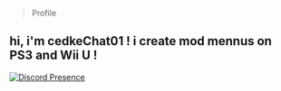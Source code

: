 > Profile
## hi, i'm cedkeChat01 ! i create mod mennus on PS3 and Wii U !

[![Discord Presence](https://lanyard.cnrad.dev/api/916962983958151168)](https://discord.com/users/916962983958151168)
